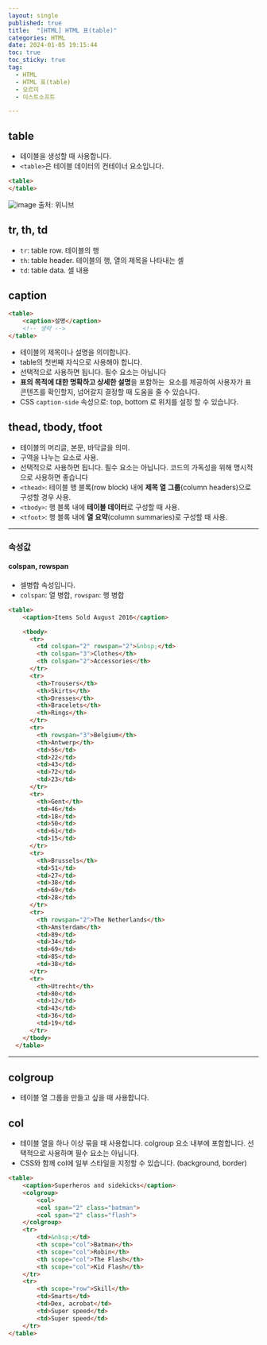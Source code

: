 ```yaml
---
layout: single
published: true
title:  "[HTML] HTML 표(table)"
categories: HTML
date: 2024-01-05 19:15:44
toc: true
toc_sticky: true
tag:   
  - HTML
  - HTML 표(table)
  - 오르미
  - 이스트소프트

---
```


## table

- 테이블을 생성할 때 사용합니다.
- `<table>`은 테이블 데이터의 컨테이너 요소입니다.

```html
<table>
</table>
```

![image](https://github.com/BaxDailyGit/BaxDailyGit/assets/99312529/d9942cc5-cfe4-44c9-95ce-1401946ed342)
출처: 위니브

## tr, th, td

- `tr`: table row. 테이블의 행
- `th`: table header. 테이블의 행, 열의 제목을 나타내는 셀
- `td`: table data. 셀 내용

## caption

```html
<table>
	<caption>설명</caption>
	<!-- 생략 -->
</table>
```

- 테이블의 제목이나 설명을 의미합니다.
- table의 첫번째 자식으로 사용해야 합니다.
- 선택적으로 사용하면 됩니다. 필수 요소는 아닙니다
- **표의 목적에 대한 명확하고 상세한 설명**을 포함하는 <caption> 요소를 제공하여 사용자가 표 콘텐츠를 확인할지, 넘어갈지 결정할 때 도움을 줄 수 있습니다.
- CSS `caption-side` 속성으로: top, bottom 로 위치를 설정 할 수 있습니다.

## thead, tbody, tfoot

- 테이블의 머리글, 본문, 바닥글을 의미.
- 구역을 나누는 요소로 사용.
- 선택적으로 사용하면 됩니다. 필수 요소는 아닙니다. 코드의 가독성을 위해 명시적으로 사용하면 좋습니다
- `<thead>`: 테이블 행 블록(row block) 내에 **제목 열 그룹**(column headers)으로 구성할 경우 사용.
- `<tbody>`: 행 블록 내에 **테이블 데이터**로 구성할 때 사용.
- `<tfoot>`: 행 블록 내에 **열 요약**(column summaries)로 구성할 때 사용.

---

### 속성값

#### colspan, rowspan

- 셀병합 속성입니다.
- `colspan`: 열 병합,  `rowspan`: 행 병합

```html
<table>
    <caption>Items Sold August 2016</caption>

    <tbody>
      <tr>
        <td colspan="2" rowspan="2">&nbsp;</td>
        <th colspan="3">Clothes</th>
        <th colspan="2">Accessories</th>
      </tr>
      <tr>
        <th>Trousers</th>
        <th>Skirts</th>
        <th>Dresses</th>
        <th>Bracelets</th>
        <th>Rings</th>
      </tr>
      <tr>
        <th rowspan="3">Belgium</th>
        <th>Antwerp</th>
        <td>56</td>
        <td>22</td>
        <td>43</td>
        <td>72</td>
        <td>23</td>
      </tr>
      <tr>
        <th>Gent</th>
        <td>46</td>
        <td>18</td>
        <td>50</td>
        <td>61</td>
        <td>15</td>
      </tr>
      <tr>
        <th>Brussels</th>
        <td>51</td>
        <td>27</td>
        <td>38</td>
        <td>69</td>
        <td>28</td>
      </tr>
      <tr>
        <th rowspan="2">The Netherlands</th>
        <th>Amsterdam</th>
        <td>89</td>
        <td>34</td>
        <td>69</td>
        <td>85</td>
        <td>38</td>
      </tr>
      <tr>
        <th>Utrecht</th>
        <td>80</td>
        <td>12</td>
        <td>43</td>
        <td>36</td>
        <td>19</td>
      </tr>
    </tbody>
  </table>
```

---

## colgroup

- 테이블 열 그룹을 만들고 싶을 때 사용합니다.

## col

- 테이블 열을 하나 이상 묶을 때 사용합니다. colgroup 요소 내부에 포함합니다. 선택적으로 사용하며 필수 요소는 아닙니다.
- CSS와 함께 col에 일부 스타일을 지정할 수 있습니다. (background, border)

```html
<table>
    <caption>Superheros and sidekicks</caption>
    <colgroup>
        <col>
        <col span="2" class="batman">
        <col span="2" class="flash">
    </colgroup>
    <tr>
        <td>&nbsp;</td>
        <th scope="col">Batman</th>
        <th scope="col">Robin</th>
        <th scope="col">The Flash</th>
        <th scope="col">Kid Flash</th>
    </tr>
    <tr>
        <th scope="row">Skill</th>
        <td>Smarts</td>
        <td>Dex, acrobat</td>
        <td>Super speed</td>
        <td>Super speed</td>
    </tr>
</table>
```